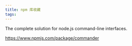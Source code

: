 ```yaml
---
title: npm 库收藏
tags:
---
```


The complete solution for node.js command-line interfaces.

https://www.npmjs.com/package/commander
